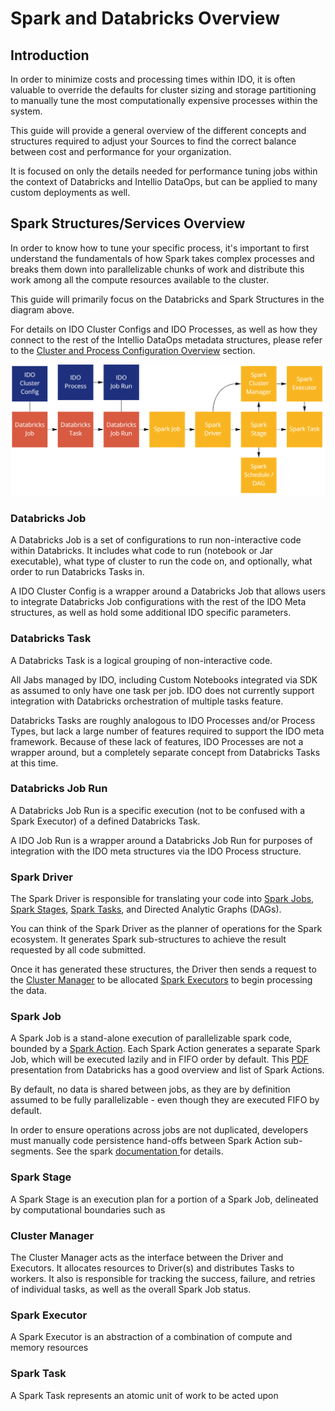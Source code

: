 # Spark and Databricks Overview

## Introduction

In order to minimize costs and processing times within IDO, it is often valuable to override the defaults for cluster sizing and storage partitioning to manually tune the most computationally expensive processes within the system.

This guide will provide a general overview of the different concepts and structures required to adjust your Sources to find the correct balance between cost and performance for your organization.

It is focused on only the details needed for performance tuning jobs within the context of Databricks and Intellio DataOps, but can be applied to many custom deployments as well.

## Spark Structures/Services Overview

In order to know how to tune your specific process, it's important to first understand the fundamentals of how Spark takes complex processes and breaks them down into parallelizable chunks of work and distribute this work among all the compute resources available to the cluster.

This guide will primarily focus on the Databricks and Spark Structures in the diagram above.

For details on IDO Cluster Configs and IDO Processes, as well as how they connect to the rest of the Intellio DataOps metadata structures, please refer to the [Cluster and Process Configuration Overview](../user-manual/system-configuration/cluster-and-process-configuration-overview/) section.

![](<../.gitbook/assets/image (388) (1) (1) (1).png>)

### Databricks Job

A Databricks Job is a set of configurations to run non-interactive code within Databricks. It includes what code to run (notebook or Jar executable), what type of cluster to run the code on, and optionally, what order to run Databricks Tasks in.

A IDO Cluster Config is a wrapper around a Databricks Job that allows users to integrate Databricks Job configurations with the rest of the IDO Meta structures, as well as hold some additional IDO specific parameters.

### Databricks Task

A Databricks Task is a logical grouping of non-interactive code.

All Jabs managed by IDO, including Custom Notebooks integrated via SDK as assumed to only have one task per job. IDO does not currently support integration with Databricks orchestration of multiple tasks feature.

Databricks Tasks are roughly analogous to IDO Processes and/or Process Types, but lack a large number of features required to support the IDO meta framework. Because of these lack of features, IDO Processes are not a wrapper around, but a completely separate concept from Databricks Tasks at this time.

### Databricks Job Run

A Databricks Job Run is a specific execution (not to be confused with a Spark Executor) of a defined Databricks Task.

A IDO Job Run is a wrapper around a Databricks Job Run for purposes of integration with the IDO meta structures via the IDO Process structure.

### Spark Driver

The Spark Driver is responsible for translating your code into [Spark Jobs](spark-and-databricks-overview.md#spark-job), [Spark Stages](spark-and-databricks-overview.md#spark-stage), [Spark Tasks](spark-and-databricks-overview.md#spark-task), and Directed Analytic Graphs (DAGs).

You can think of the Spark Driver as the planner of operations for the Spark ecosystem. It generates Spark sub-structures to achieve the result requested by all code submitted.

Once it has generated these structures, the Driver then sends a request to the [Cluster Manager](spark-and-databricks-overview.md#cluster-manager) to be allocated [Spark Executors](spark-and-databricks-overview.md#spark-executor) to begin processing the data.

### Spark Job

A Spark Job is a stand-alone execution of parallelizable spark code, bounded by a [Spark Action](https://spark.apache.org/docs/latest/rdd-programming-guide.html#actions). Each Spark Action generates a separate Spark Job, which will be executed lazily and in FIFO order by default. This [PDF ](https://training.databricks.com/visualapi.pdf)presentation from Databricks has a good overview and list of Spark Actions.

By default, no data is shared between jobs, as they are by definition assumed to be fully parallelizable - even though they are executed FIFO by default.

In order to ensure operations across jobs are not duplicated, developers must manually code persistence hand-offs between Spark Action sub-segments. See the spark [documentation ](https://spark.apache.org/docs/latest/rdd-programming-guide.html#rdd-persistence)for details.

### Spark Stage

A Spark Stage is an execution plan for a portion of a Spark Job, delineated by computational boundaries such as&#x20;

### Cluster Manager

The Cluster Manager acts as the interface between the Driver and Executors. It allocates resources  to Driver(s) and distributes Tasks to workers. It also is responsible for tracking the success, failure, and retries of individual tasks, as well as the overall Spark Job status.

### Spark Executor

A Spark Executor is an abstraction of a combination of compute and memory resources&#x20;

### Spark Task

A Spark Task represents an atomic unit of work to be acted upon

